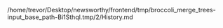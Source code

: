 /home/trevor/Desktop/newsworthy/frontend/tmp/broccoli_merge_trees-input_base_path-Bi1Sthql.tmp/2/History.md
